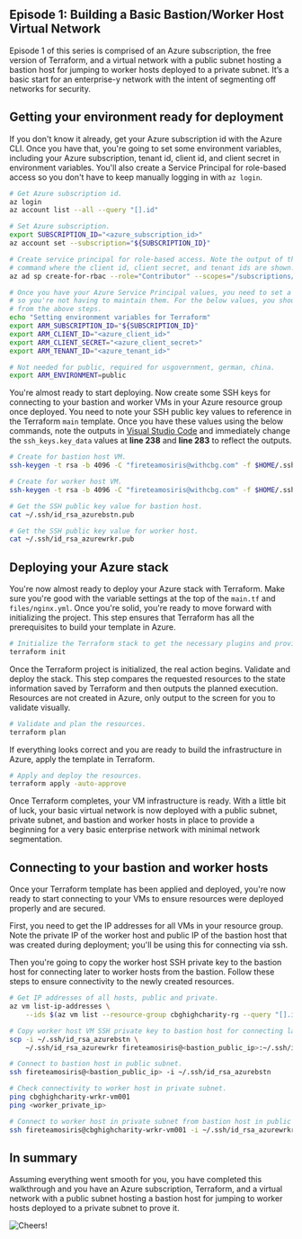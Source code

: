 ## Episode 1: Building a Basic Bastion/Worker Host Virtual Network

Episode 1 of this series is comprised of an Azure subscription, the free version of Terraform, and a virtual network with a public subnet hosting a bastion host for jumping to worker hosts deployed to a private subnet. It’s a basic start for an enterprise-y network with the intent of segmenting off networks for security.

## Getting your environment ready for deployment

If you don't know it already, get your Azure subscription id with the Azure CLI. Once you have that, you're going to set some environment variables, including your Azure subscription, tenant id, client id, and client secret in environment variables. You'll also create a Service Principal for role-based access so you don't have to keep manually logging in with `az login`.

```bash
# Get Azure subscription id.
az login
az account list --all --query "[].id"

# Set Azure subscription.
export SUBSCRIPTION_ID="<azure_subscription_id>"
az account set --subscription="${SUBSCRIPTION_ID}"

# Create service principal for role-based access. Note the output of the Service Principal
# command where the client id, client secret, and tenant ids are shown.
az ad sp create-for-rbac --role="Contributor" --scopes="/subscriptions/${SUBSCRIPTION_ID}"

# Once you have your Azure Service Principal values, you need to set a few environment variables
# so you're not having to maintain them. For the below values, you should have noted them
# from the above steps.
echo "Setting environment variables for Terraform"
export ARM_SUBSCRIPTION_ID="${SUBSCRIPTION_ID}"
export ARM_CLIENT_ID="<azure_client_id>"
export ARM_CLIENT_SECRET="<azure_client_secret>"
export ARM_TENANT_ID="<azure_tenant_id>"

# Not needed for public, required for usgovernment, german, china.
export ARM_ENVIRONMENT=public
```

You're almost ready to start deploying. Now create some SSH keys for connecting to your bastion and worker VMs in your Azure resource group once deployed. You need to note your SSH public key values to reference in the Terraform `main` template. Once you have these values using the below commands, note the outputs in [Visual Studio Code](https://code.visualstudio.com/) and immediately change the `ssh_keys.key_data` values at **line 238** and **line 283** to reflect the outputs.

```bash
# Create for bastion host VM.
ssh-keygen -t rsa -b 4096 -C "fireteamosiris@withcbg.com" -f $HOME/.ssh/id_rsa_azurebstn -N ''

# Create for worker host VM.
ssh-keygen -t rsa -b 4096 -C "fireteamosiris@withcbg.com" -f $HOME/.ssh/id_rsa_azurewrkr -N ''

# Get the SSH public key value for bastion host.
cat ~/.ssh/id_rsa_azurebstn.pub

# Get the SSH public key value for worker host.
cat ~/.ssh/id_rsa_azurewrkr.pub
```

## Deploying your Azure stack

You're now almost ready to deploy your Azure stack with Terraform. Make sure you're good with the variable settings at the top of the `main.tf` and `files/nginx.yml`. Once you're solid, you're ready to move forward with initializing the project. This step ensures that Terraform has all the prerequisites to build your template in Azure.

```bash
# Initialize the Terraform stack to get the necessary plugins and providers.
terraform init
```

Once the Terraform project is initialized, the real action begins. Validate and deploy the stack. This step compares the requested resources to the state information saved by Terraform and then outputs the planned execution. Resources are not created in Azure, only output to the screen for you to validate visually.

```bash
# Validate and plan the resources.
terraform plan
```

If everything looks correct and you are ready to build the infrastructure in Azure, apply the template in Terraform.

```bash
# Apply and deploy the resources.
terraform apply -auto-approve
```

Once Terraform completes, your VM infrastructure is ready. With a little bit of luck, your basic virtual network is now deployed with a public subnet, private subnet, and bastion and worker hosts in place to provide a beginning for a very basic enterprise network with minimal network segmentation.

## Connecting to your bastion and worker hosts

Once your Terraform template has been applied and deployed, you're now ready to start connecting to your VMs to ensure resources were deployed properly and are secured.

First, you need to get the IP addresses for all VMs in your resource group. Note the private IP of the worker host and public IP of the bastion host that was created during deployment; you'll be using this for connecting via ssh.

Then you're going to copy the worker host SSH private key to the bastion host for connecting later to worker hosts from the bastion. Follow these steps to ensure connectivity to the newly created resources.

```bash
# Get IP addresses of all hosts, public and private.
az vm list-ip-addresses \
    --ids $(az vm list --resource-group cbghighcharity-rg --query "[].id" --output tsv)

# Copy worker host VM SSH private key to bastion host for connecting later to worker hosts.
scp -i ~/.ssh/id_rsa_azurebstn \
    ~/.ssh/id_rsa_azurewrkr fireteamosiris@<bastion_public_ip>:~/.ssh/id_rsa_azurewrkr

# Connect to bastion host in public subnet.
ssh fireteamosiris@<bastion_public_ip> -i ~/.ssh/id_rsa_azurebstn

# Check connectivity to worker host in private subnet.
ping cbghighcharity-wrkr-vm001
ping <worker_private_ip>

# Connect to worker host in private subnet from bastion host in public subnet.
ssh fireteamosiris@cbghighcharity-wrkr-vm001 -i ~/.ssh/id_rsa_azurewrkr
```

## In summary

Assuming everything went smooth for you, you have completed this walkthrough and you have an Azure subscription, Terraform, and a virtual network with a public subnet hosting a bastion host for jumping to worker hosts deployed to a private subnet to prove it.

![Cheers!](https://miro.medium.com/max/537/1*SLKe4WOSIc8ntoWJw2C_4A.png)

